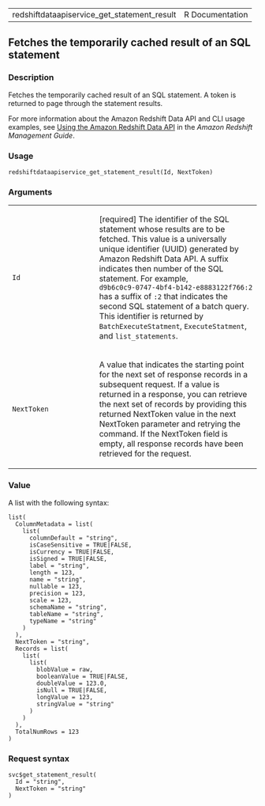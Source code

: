 <table style="width: 100%;">
<tbody>
<tr class="odd">
<td>redshiftdataapiservice_get_statement_result</td>
<td style="text-align: right;">R Documentation</td>
</tr>
</tbody>
</table>

## Fetches the temporarily cached result of an SQL statement

### Description

Fetches the temporarily cached result of an SQL statement. A token is
returned to page through the statement results.

For more information about the Amazon Redshift Data API and CLI usage
examples, see [Using the Amazon Redshift Data
API](https://docs.aws.amazon.com/redshift/latest/mgmt/data-api.html) in
the *Amazon Redshift Management Guide*.

### Usage

    redshiftdataapiservice_get_statement_result(Id, NextToken)

### Arguments

<table>
<colgroup>
<col style="width: 35%" />
<col style="width: 65%" />
</colgroup>
<tbody>
<tr class="odd">
<td><code
id="redshiftdataapiservice_get_statement_result_:_Id">Id</code></td>
<td><p>[required] The identifier of the SQL statement whose results are
to be fetched. This value is a universally unique identifier (UUID)
generated by Amazon Redshift Data API. A suffix indicates then number of
the SQL statement. For example, <code
style="white-space: pre;">⁠d9b6c0c9-0747-4bf4-b142-e8883122f766:2⁠</code>
has a suffix of <code style="white-space: pre;">⁠:2⁠</code> that indicates
the second SQL statement of a batch query. This identifier is returned
by <code>BatchExecuteStatment</code>, <code>ExecuteStatment</code>, and
<code>list_statements</code>.</p></td>
</tr>
<tr class="even">
<td><code
id="redshiftdataapiservice_get_statement_result_:_NextToken">NextToken</code></td>
<td><p>A value that indicates the starting point for the next set of
response records in a subsequent request. If a value is returned in a
response, you can retrieve the next set of records by providing this
returned NextToken value in the next NextToken parameter and retrying
the command. If the NextToken field is empty, all response records have
been retrieved for the request.</p></td>
</tr>
</tbody>
</table>

### Value

A list with the following syntax:

    list(
      ColumnMetadata = list(
        list(
          columnDefault = "string",
          isCaseSensitive = TRUE|FALSE,
          isCurrency = TRUE|FALSE,
          isSigned = TRUE|FALSE,
          label = "string",
          length = 123,
          name = "string",
          nullable = 123,
          precision = 123,
          scale = 123,
          schemaName = "string",
          tableName = "string",
          typeName = "string"
        )
      ),
      NextToken = "string",
      Records = list(
        list(
          list(
            blobValue = raw,
            booleanValue = TRUE|FALSE,
            doubleValue = 123.0,
            isNull = TRUE|FALSE,
            longValue = 123,
            stringValue = "string"
          )
        )
      ),
      TotalNumRows = 123
    )

### Request syntax

    svc$get_statement_result(
      Id = "string",
      NextToken = "string"
    )
